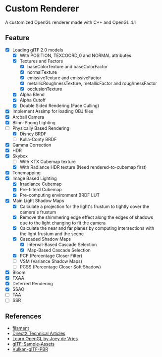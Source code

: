 # Custom Renderer

A customized OpenGL renderer made with C++ and OpenGL 4.1

## Feature

- [x] Loading glTF 2.0 models
  - [x] With POSITION, TEXCOORD_0 and NORMAL attributes
  - [x] Textures and Factors
    - [x] baseColorTexture and baseColorFactor
    - [x] normalTexture
    - [x] emissiveTexture and emissiveFactor
    - [x] metallicRoughnessTexture, metallicFactor and roughnessFactor
    - [x] occlusionTexture
  - [x] Alpha Blend
  - [x] Alpha Cutoff
  - [x] Double Sided Rendering (Face Culling)
- [x] Implement Assimp for loading OBJ files
- [x] Arcball Camera
- [x] Blinn-Phong Lighting
- [ ] Physically Based Rendering
  - [x] Disney BRDF
  - [ ] Kulla-Conty BRDF
- [x] Gamma Correction
- [x] HDR
- [x] Skybox
  - [ ] With KTX Cubemap texture
  - [x] With Radiance HDR texture (Need rendered-to-cubemap first)
- [x] Tonemapping
- [x] Image Based Lighting
  - [x] Irradiance Cubemap
  - [x] Pre-filterd Cubemap
  - [x] Pre-computing environment BRDF LUT
- [x] Main Light Shadow Maps
  - [x] Calculate a projection for the light's frustum to tightly cover the camera's frustum
  - [x] Remove the shimmering edge effect along the edges of shadows due to the light changing to fit the camera
  - [x] Calculate the near and far planes by computing intersections with the light frustum and the scene
  - [x] Cascaded Shadow Maps
    - [x] Interval-Based Cascade Selection
    - [x] Map-Based Cascade Selection
  - [x] PCF (Percentage Closer Filter)
  - [ ] VSM (Variance Shadow Maps)
  - [ ] PCSS (Percentage Closer Soft Shadow)
- [x] Bloom
- [x] FXAA
- [x] Deferred Rendering
- [x] SSAO
- [ ] TAA
- [ ] SSR

## References

- [filament](https://github.com/google/filament)
- [DirectX Technical Articles](https://learn.microsoft.com/en-us/windows/win32/dxtecharts/dx9-technical-articles)
- [Learn OpenGL by Joey de Vries](https://learnopengl.com/Introduction)
- [glTF-Sample-Assets](https://github.com/KhronosGroup/glTF-Sample-Assets)
- [Vulkan-glTF-PBR](https://github.com/SaschaWillems/Vulkan-glTF-PBR)
